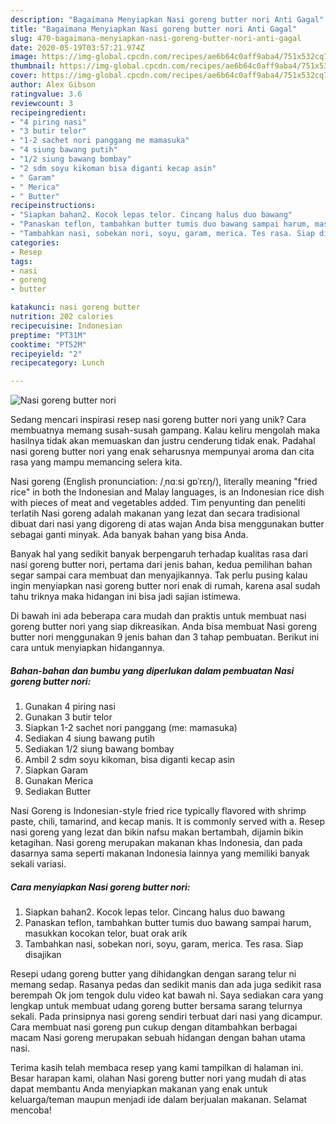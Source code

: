 ```yaml
---
description: "Bagaimana Menyiapkan Nasi goreng butter nori Anti Gagal"
title: "Bagaimana Menyiapkan Nasi goreng butter nori Anti Gagal"
slug: 470-bagaimana-menyiapkan-nasi-goreng-butter-nori-anti-gagal
date: 2020-05-19T03:57:21.974Z
image: https://img-global.cpcdn.com/recipes/ae6b64c0aff9aba4/751x532cq70/nasi-goreng-butter-nori-foto-resep-utama.jpg
thumbnail: https://img-global.cpcdn.com/recipes/ae6b64c0aff9aba4/751x532cq70/nasi-goreng-butter-nori-foto-resep-utama.jpg
cover: https://img-global.cpcdn.com/recipes/ae6b64c0aff9aba4/751x532cq70/nasi-goreng-butter-nori-foto-resep-utama.jpg
author: Alex Gibson
ratingvalue: 3.6
reviewcount: 3
recipeingredient:
- "4 piring nasi"
- "3 butir telor"
- "1-2 sachet nori panggang me mamasuka"
- "4 siung bawang putih"
- "1/2 siung bawang bombay"
- "2 sdm soyu kikoman bisa diganti kecap asin"
- " Garam"
- " Merica"
- " Butter"
recipeinstructions:
- "Siapkan bahan2. Kocok lepas telor. Cincang halus duo bawang"
- "Panaskan teflon, tambahkan butter tumis duo bawang sampai harum, masukkan kocokan telor, buat orak arik"
- "Tambahkan nasi, sobekan nori, soyu, garam, merica. Tes rasa. Siap disajikan"
categories:
- Resep
tags:
- nasi
- goreng
- butter

katakunci: nasi goreng butter 
nutrition: 202 calories
recipecuisine: Indonesian
preptime: "PT31M"
cooktime: "PT52M"
recipeyield: "2"
recipecategory: Lunch

---
```



![Nasi goreng butter nori](https://img-global.cpcdn.com/recipes/ae6b64c0aff9aba4/751x532cq70/nasi-goreng-butter-nori-foto-resep-utama.jpg)

Sedang mencari inspirasi resep nasi goreng butter nori yang unik? Cara membuatnya memang susah-susah gampang. Kalau keliru mengolah maka hasilnya tidak akan memuaskan dan justru cenderung tidak enak. Padahal nasi goreng butter nori yang enak seharusnya mempunyai aroma dan cita rasa yang mampu memancing selera kita.

Nasi goreng (English pronunciation: /ˌnɑːsi ɡɒˈrɛŋ/), literally meaning &#34;fried rice&#34; in both the Indonesian and Malay languages, is an Indonesian rice dish with pieces of meat and vegetables added. Tim penyunting dan peneliti terlatih Nasi goreng adalah makanan yang lezat dan secara tradisional dibuat dari nasi yang digoreng di atas wajan Anda bisa menggunakan butter sebagai ganti minyak. Ada banyak bahan yang bisa Anda.

Banyak hal yang sedikit banyak berpengaruh terhadap kualitas rasa dari nasi goreng butter nori, pertama dari jenis bahan, kedua pemilihan bahan segar sampai cara membuat dan menyajikannya. Tak perlu pusing kalau ingin menyiapkan nasi goreng butter nori enak di rumah, karena asal sudah tahu triknya maka hidangan ini bisa jadi sajian istimewa.


Di bawah ini ada beberapa cara mudah dan praktis untuk membuat nasi goreng butter nori yang siap dikreasikan. Anda bisa membuat Nasi goreng butter nori menggunakan 9 jenis bahan dan 3 tahap pembuatan. Berikut ini cara untuk menyiapkan hidangannya.

<!--inarticleads1-->

##### Bahan-bahan dan bumbu yang diperlukan dalam pembuatan Nasi goreng butter nori:

1. Gunakan 4 piring nasi
1. Gunakan 3 butir telor
1. Siapkan 1-2 sachet nori panggang (me: mamasuka)
1. Sediakan 4 siung bawang putih
1. Sediakan 1/2 siung bawang bombay
1. Ambil 2 sdm soyu kikoman, bisa diganti kecap asin
1. Siapkan  Garam
1. Gunakan  Merica
1. Sediakan  Butter


Nasi Goreng is Indonesian-style fried rice typically flavored with shrimp paste, chili, tamarind, and kecap manis. It is commonly served with a. Resep nasi goreng yang lezat dan bikin nafsu makan bertambah, dijamin bikin ketagihan. Nasi goreng merupakan makanan khas Indonesia, dan pada dasarnya sama seperti makanan Indonesia lainnya yang memiliki banyak sekali variasi. 

<!--inarticleads2-->

##### Cara menyiapkan Nasi goreng butter nori:

1. Siapkan bahan2. Kocok lepas telor. Cincang halus duo bawang
1. Panaskan teflon, tambahkan butter tumis duo bawang sampai harum, masukkan kocokan telor, buat orak arik
1. Tambahkan nasi, sobekan nori, soyu, garam, merica. Tes rasa. Siap disajikan


Resepi udang goreng butter yang dihidangkan dengan sarang telur ni memang sedap. Rasanya pedas dan sedikit manis dan ada juga sedikit rasa berempah Ok jom tengok dulu video kat bawah ni. Saya sediakan cara yang lengkap untuk membuat udang goreng butter bersama sarang telurnya sekali. Pada prinsipnya nasi goreng sendiri terbuat dari nasi yang dicampur. Cara membuat nasi goreng pun cukup dengan ditambahkan berbagai macam Nasi goreng merupakan sebuah hidangan dengan bahan utama nasi. 

Terima kasih telah membaca resep yang kami tampilkan di halaman ini. Besar harapan kami, olahan Nasi goreng butter nori yang mudah di atas dapat membantu Anda menyiapkan makanan yang enak untuk keluarga/teman maupun menjadi ide dalam berjualan makanan. Selamat mencoba!
